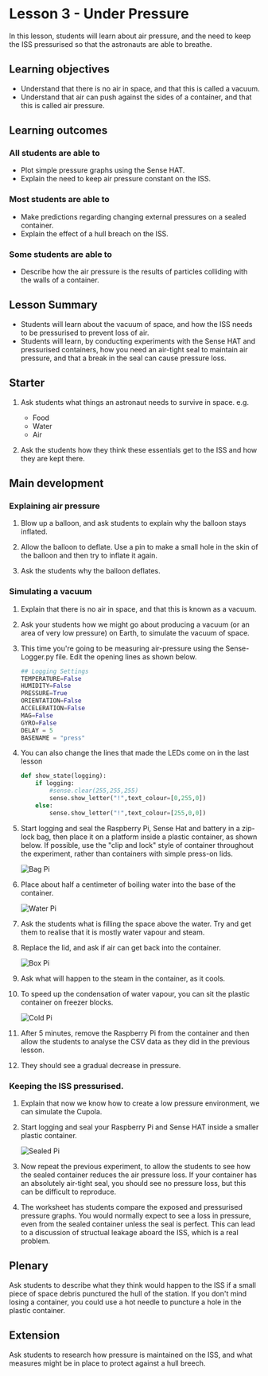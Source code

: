 # Lesson 3 - Under Pressure

In this lesson, students will learn about air pressure, and the need to keep the ISS pressurised so that the astronauts are able to breathe.

## Learning objectives

- Understand that there is no air in space, and that this is called a vacuum.
- Understand that air can push against the sides of a container, and that this is called air pressure.

## Learning outcomes

### All students are able to

- Plot simple pressure graphs using the Sense HAT.
- Explain the need to keep air pressure constant on the ISS.

### Most students are able to

- Make predictions regarding changing external pressures on a sealed container.
- Explain the effect of a hull breach on the ISS.

### Some students are able to

- Describe how the air pressure is the results of particles colliding with the walls of a container.

## Lesson Summary

- Students will learn about the vacuum of space, and how the ISS needs to be pressurised to prevent loss of air.
- Students will learn, by conducting experiments with the Sense HAT and pressurised containers, how you need an air-tight seal to maintain air pressure, and that a break in the seal can cause pressure loss.

## Starter

1. Ask students what things an astronaut needs to survive in space. e.g.
    - Food
    - Water
    - Air

1. Ask the students how they think these essentials get to the ISS and how they are kept there.

## Main development

### Explaining air pressure

1. Blow up a balloon, and ask students to explain why the balloon stays inflated. 

1. Allow the balloon to deflate. Use a pin to make a small hole in the skin of the balloon and then try to inflate it again.

1. Ask the students why the balloon deflates.

### Simulating a vacuum

1. Explain that there is no air in space, and that this is known as a vacuum.

1. Ask your students how we might go about producing a vacuum (or an area of very low pressure) on Earth, to simulate the vacuum of space.

1. This time you're going to be measuring air-pressure using the Sense-Logger.py file. Edit the opening lines as shown below.

	```python
	## Logging Settings
	TEMPERATURE=False
	HUMIDITY=False
	PRESSURE=True
	ORIENTATION=False
	ACCELERATION=False
	MAG=False
	GYRO=False
	DELAY = 5
	BASENAME = "press"
	```
1. You can also change the lines that made the LEDs come on in the last lesson

	```python
	def show_state(logging):
		if logging:
			#sense.clear(255,255,255)
			sense.show_letter("!",text_colour=[0,255,0])
		else:
			sense.show_letter("!",text_colour=[255,0,0])
	```

1. Start logging and seal the Raspberry Pi, Sense Hat and battery in a zip-lock bag, then place it on a platform inside a plastic container, as shown below. If possible, use the "clip and lock" style of container throughout the experiment, rather than containers with simple press-on lids.

	![Bag Pi](images/bag-pi.jpg)

1. Place about half a centimeter of boiling water into the base of the container.

	![Water Pi](images/water-pi.jpg)

1. Ask the students what is filling the space above the water. Try and get them to realise that it is mostly water vapour and steam.

1. Replace the lid, and ask if air can get back into the container.

	![Box Pi](images/box-pi.jpg)

1. Ask what will happen to the steam in the container, as it cools.
1. To speed up the condensation of water vapour, you can sit the plastic container on freezer blocks.

	![Cold Pi](images/cold-pi.jpg)

1. After 5 minutes, remove the Raspberry Pi from the container and then allow the students to analyse the CSV data as they did in the previous lesson.

1. They should see a gradual decrease in pressure.

### Keeping the ISS pressurised.

1. Explain that now we know how to create a low pressure environment, we can
simulate the Cupola.

2. Start logging and seal your Raspberry Pi and Sense HAT inside a smaller plastic container.

	![Sealed Pi](images/sealed-pi.jpg)

3. Now repeat the previous experiment, to allow the students to see how the sealed container reduces the air pressure loss. If your container has an absolutely air-tight seal, you should see no pressure loss, but this can be difficult to reproduce. 

4. The worksheet has students compare the exposed and pressurised pressure graphs. You would normally expect to see a loss in pressure, even from the sealed container unless the seal is perfect. This can lead to a discussion of structual leakage aboard the ISS, which is a real problem.

## Plenary

Ask students to describe what they think would happen to the ISS if a small piece of space debris punctured the hull of the station. If you don't mind losing a container, you could use a hot needle to puncture a hole in the plastic container.

## Extension

Ask students to research how pressure is maintained on the ISS, and what measures might be in place to protect against a hull breech. 

